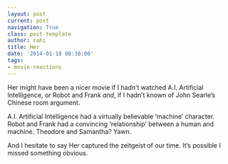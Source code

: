 ```yaml
---
layout: post
current: post
navigation: True
class: post-template
author: rahi
title: Her
date: '2014-01-18 08:38:00'
tags:
- movie-reactions
---
```


Her might have been a nicer movie if I hadn’t watched A.I. Artificial Intelligence, or Robot and Frank _and_, if I hadn’t known of John Searle’s Chinese room argument.

A.I. Artificial Intelligence had a virtually believable ‘machine’ character. Robot and Frank had a convincing ‘relationship’ between a human and machine. Theodore and Samantha? Yawn.

And I hesitate to say Her captured the zeitgeist of our time. It’s possible I missed something obvious.
